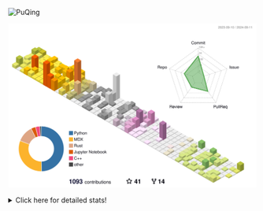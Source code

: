 ![PuQing](https://user-images.githubusercontent.com/27223114/171565019-9a56fae6-b08b-421f-99db-7e830da42371.png)

![](./profile-3d-contrib/profile-season-animate.svg)

<details>
<summary>Click here for detailed stats!</summary>

<!--START_SECTION:waka-->
![Lines of code](https://img.shields.io/badge/From%20Hello%20World%20I%27ve%20Written-1.4%20million%20lines%20of%20code-blue)

**🐱 My GitHub Data** 

> 📦 401.6 kB Used in GitHub's Storage 
 > 
> 🏆 505 Contributions in the Year 2024
 > 
> 🚫 Not Opted to Hire
 > 
> 📜 55 Public Repositories 
 > 
> 🔑 29 Private Repositories 
 > 
**I'm an Early 🐤** 

```text
🌞 Morning                489 commits         ██░░░░░░░░░░░░░░░░░░░░░░░   06.26 % 
🌆 Daytime                3518 commits        ███████████░░░░░░░░░░░░░░   45.03 % 
🌃 Evening                1787 commits        ██████░░░░░░░░░░░░░░░░░░░   22.87 % 
🌙 Night                  2019 commits        ██████░░░░░░░░░░░░░░░░░░░   25.84 % 
```


📊 **This Week I Spent My Time On** 

```text
💬 Programming Languages: 
Browsing                 14 hrs 50 mins      ██████████░░░░░░░░░░░░░░░   40.95 % 
Python                   5 hrs 7 mins        ████░░░░░░░░░░░░░░░░░░░░░   14.12 % 
GitHubing                4 hrs 33 mins       ███░░░░░░░░░░░░░░░░░░░░░░   12.59 % 
Searching                3 hrs 28 mins       ██░░░░░░░░░░░░░░░░░░░░░░░   09.60 % 
CLI                      1 hr 34 mins        █░░░░░░░░░░░░░░░░░░░░░░░░   04.33 % 

🔥 Editors: 
Chrome                   26 hrs 3 mins       ██████████████████░░░░░░░   71.88 % 
VS Code                  7 hrs 14 mins       █████░░░░░░░░░░░░░░░░░░░░   19.99 % 
fish                     1 hr 34 mins        █░░░░░░░░░░░░░░░░░░░░░░░░   04.33 % 
Obsidian                 1 hr 22 mins        █░░░░░░░░░░░░░░░░░░░░░░░░   03.81 % 

💻 Operating System: 
Mac                      29 hrs 1 min        ████████████████████░░░░░   80.04 % 
WSL                      6 hrs 51 mins       █████░░░░░░░░░░░░░░░░░░░░   18.90 % 
Linux                    22 mins             ░░░░░░░░░░░░░░░░░░░░░░░░░   01.06 % 
```


<!--END_SECTION:waka-->
</details>
